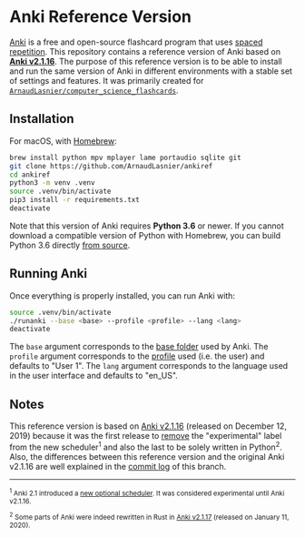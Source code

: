 # Anki Reference Version

[Anki](https://apps.ankiweb.net/) is a free and open-source flashcard program that uses [spaced repetition](https://en.wikipedia.org/wiki/Spaced_repetition). This repository contains a reference version of Anki based on [**Anki v2.1.16**](https://github.com/ankitects/anki/tree/2.1.16). The purpose of this reference version is to be able to install and run the same version of Anki in different environments with a stable set of settings and features. It was primarily created for [`ArnaudLasnier/computer_science_flashcards`](https://github.com/ArnaudLasnier/computer_science_flashcards).

## Installation

For macOS, with [Homebrew](https://brew.sh):

```sh
brew install python mpv mplayer lame portaudio sqlite git
git clone https://github.com/ArnaudLasnier/ankiref
cd ankiref
python3 -m venv .venv
source .venv/bin/activate
pip3 install -r requirements.txt
deactivate
```

Note that this version of Anki requires **Python 3.6** or newer. If you cannot download a compatible version of Python with Homebrew, you can build Python 3.6 directly [from source](https://www.python.org/downloads/release/python-3613/).

## Running Anki

Once everything is properly installed, you can run Anki with:

```sh
source .venv/bin/activate
./runanki --base <base> --profile <profile> --lang <lang>
deactivate
```

The `base` argument corresponds to the [base folder](https://docs.ankiweb.net/#/files?id=file-locations) used by Anki. The `profile` argument corresponds to the [profile](https://docs.ankiweb.net/#/profiles) used (i.e. the user) and defaults to "User 1". The `lang` argument corresponds to the language used in the user interface and defaults to "en_US".

## Notes

This reference version is based on [Anki v2.1.16](https://github.com/ankitects/anki/tree/2.1.16) (released on December 12, 2019) because it was the first release to [remove](https://changes.ankiweb.net/#/?id=changes-in-2116) the "experimental" label from the new scheduler<sup>1</sup> and also the last to be solely written in Python<sup>2</sup>. Also, the differences between this reference version and the original Anki v2.1.16 are well explained in the [commit log](https://github.com/ArnaudLasnier/ankiref/commits/reference) of this branch.

---

<small>
    <p><sup>1</sup> Anki 2.1 introduced a <a href="https://changes.ankiweb.net/#/?id=experimental-scheduler">new optional scheduler</a>. It was considered experimental until Anki v2.1.16.</p>
    <p><sup>2</sup> Some parts of Anki were indeed rewritten in Rust in <a href="https://github.com/ankitects/anki/tree/2.1.17">Anki v2.1.17</a> (released on January 11, 2020).</p>
</small>
